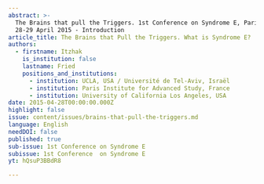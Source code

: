 ```yaml
---
abstract: >-
  The Brains that pull the Triggers. 1st Conference on Syndrome E, Paris IAS,
  28-29 April 2015 - Introduction
article_title: The Brains that Pull the Triggers. What is Syndrome E?
authors:
  - firstname: Itzhak
    is_institution: false
    lastname: Fried
    positions_and_institutions:
      - institution: UCLA, USA / Université de Tel-Aviv, Israël
      - institution: Paris Institute for Advanced Study, France
      - institution: University of California Los Angeles, USA
date: 2015-04-28T00:00:00.000Z
highlight: false
issue: content/issues/brains-that-pull-the-triggers.md
language: English
needDOI: false
published: true
sub-issue: 1st Conference on Syndrome E
subissue: 1st Conference  on Syndrome E
yt: hQsuP3BBdR8

---
```


<Youtube yt="hQsuP3BBdR8" caption="The Brains that Pull the Triggers. What is Syndrome E?"></Youtube>